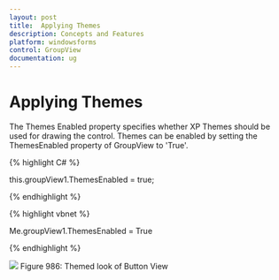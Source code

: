 ```yaml
---
layout: post
title:  Applying Themes
description: Concepts and Features
platform: windowsforms
control: GroupView
documentation: ug
---
```

# Applying Themes

The Themes Enabled property specifies whether XP Themes should be used for drawing the control. Themes can be enabled by 
setting the ThemesEnabled property of GroupView to 'True'. 

{% highlight C# %}  

this.groupView1.ThemesEnabled = true;

{% endhighlight %}



{% highlight vbnet %} 

Me.groupView1.ThemesEnabled = True

{% endhighlight %}



 ![](Overview_images/Overview_img84.jpeg) 
Figure 986: Themed look of Button View